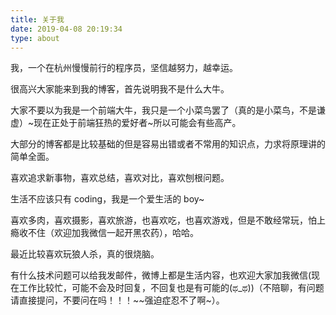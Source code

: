 ```yaml
---
title: 关于我
date: 2019-04-08 20:19:34
type: about
---
```


我，一个在杭州慢慢前行的程序员，坚信越努力，越幸运。

很高兴大家能来到我的博客，首先说明我不是什么大牛。

大家不要以为我是一个前端大牛，我只是一个小菜鸟罢了（真的是小菜鸟，不是谦虚）~现在正处于前端狂热的爱好者~所以可能会有些高产。

大部分的博客都是比较基础的但是容易出错或者不常用的知识点，力求将原理讲的简单全面。

喜欢追求新事物，喜欢总结，喜欢对比，喜欢刨根问题。

生活不应该只有 coding，我是一个爱生活的 boy~

喜欢多肉，喜欢摄影，喜欢旅游，也喜欢吃，也喜欢游戏，但是不敢经常玩，怕上瘾收不住（欢迎加我微信一起开黑农药），哈哈。

最近比较喜欢玩狼人杀，真的很烧脑。

有什么技术问题可以给我发邮件，微博上都是生活内容，也欢迎大家加我微信(现在工作比较忙，可能不会及时回复，不回复也是有可能的(ಥ_ಥ))（不陪聊，有问题请直接提问，不要问在吗！！！~~强迫症忍不了啊~）。

